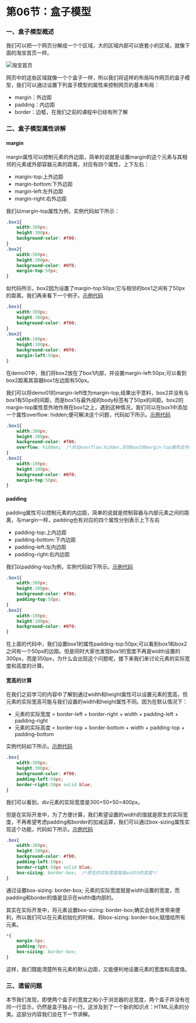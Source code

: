 # 第06节：盒子模型

### 一、盒子模型概述

我们可以把一个网页分解成一个个区域，大的区域内部可以嵌套小的区域，就像下面的淘宝首页一样。

![淘宝首页](../images/0106box.jpg)

网页中的这些区域就像一个个盒子一样，所以我们将这样的布局叫作网页的盒子模型，我们可以通过设置下列盒子模型的属性来控制网页的基本布局：

* margin：外边距
* padding：内边距
* border：边框，在我们之前的课程中已经有所了解

### 二、盒子模型属性讲解

#### margin

margin属性可以控制元素的外边距，简单的说就是设置margin的这个元素与其相邻的元素或外部容器元素的距离，对应有四个属性，上下左右：

* margin-top:上外边距
* margin-bottom:下外边距
* margin-left:左外边距
* margin-right:右外边距

我们以margin-top属性为例，实例代码如下所示：

``` css
.box1{
    width:300px;
    height:300px;
    background-color: #f00;
}
.box2{
    width:300px;
    height:300px;
    background-color: #0f0;
    margin-top:50px;
}
```

如代码所示，box2因为设置了margin-top:50px;它与相邻的box1之间有了50px的距离。我们再来看下一个例子。[示例代码](https://github.com/xiaozhoulee/xiaozhou-examples/tree/master/01-网页重构/第06节：盒子模型/demo01.html)

``` css
.box1{
    width:300px;
    height:300px;
    background-color: #f00;
}
.box2{
    width:100px;
    height:100px;
    background-color: #0f0;
    margin-left:50px;
}
```

在demo01中，我们将box2放在了box1内部，并设置margin-left:50px;可以看到box2距离其容器box1左边距有50px。

我们可以将demo01的margin-left改为margin-top,结果出乎意料，box2并没有与box1有50px的间距，而是box1与最外成的body标签有了50px的间距。box2的margin-top属性意外地作用在box1之上，遇到这种情况，我们可以在box1中添加一个属性overflow: hidden;便可解决这个问题，代码如下所示。[示例代码](https://github.com/xiaozhoulee/xiaozhou-examples/tree/master/01-网页重构/第06节：盒子模型/demo02.html)

``` css
.box1{
    width:300px;
    height:300px;
    background-color: #f00;
    overflow: hidden;  /*添加overflow:hidden,否则box2的margin-top属性会作用在box1之上*/
}
.box2{
    width:100px;
    height:100px;
    background-color: #0f0;
    margin-top:50px;
}
```

#### padding

padding属性可以控制元素的内边距，简单的说就是控制容器与内部元素之间的距离，与margin一样，padding也有对应的四个属性分别表示上下左右

* padding-top:上内边距
* padding-bottom:下内边距
* padding-left:左内边距
* padding-right:右内边距

我们以padding-top为例，实例代码如下所示。[示例代码](https://github.com/xiaozhoulee/xiaozhou-examples/tree/master/01-网页重构/第06节：盒子模型/demo03.html)

``` css
.box1{
    width:300px;
    height:300px;
    background-color: #f00;
    padding-top:50px;
}
.box2{
    width:100px;
    height:100px;
    background-color: #0f0;
}
```

在上面的代码中，我们设置box1的属性padding-top:50px;可以看到box1和box2之间有一个50px的边距。但是同时大家也发现box1的宽度不再是width设置的300px，而是350px，为什么会出现这个问题呢，接下来我们来讨论元素的实际宽度和高度的计算。

#### 宽高的计算

在我们之前学习的内容中了解到通过width和height属性可以设置元素的宽高，但元素的实际宽高可能与我们设置的width和height属性不同。因为在默认情况下：

* 元素的实际宽度 = border-left + border-right + width + padding-left + padding-right
* 元素的实际高度 = border-top + border-bottom + width + padding-top + padding-bottom

实例代码如下所示。[示例代码](https://github.com/xiaozhoulee/xiaozhou-examples/tree/master/01-网页重构/第06节：盒子模型/demo04.html)

``` css
.box{
    width:300px;
    height:300px;
    background-color: #f00;
    padding-left:50px;
    border-right:50px solid blue;
}
```

我们可以看到，div元素的实际宽度是300+50+50=400px。

但是在实际开发中，为了方便计算，我们希望设置的width的值就是原生的实际宽度，不再希望考虑padding和border的加减运算，我们可以通过box-sizing属性实现这个功能，代码如下所示。[示例代码](https://github.com/xiaozhoulee/xiaozhou-examples/tree/master/01-网页重构/第06节：盒子模型/demo05.html)

``` css
.box{
    width:300px;
    height:300px;
    background-color: #f00;
    padding-left:50px;
    border-right:50px solid blue;
    box-sizing: border-box;  /*原生的实际宽度就是width的宽度*/
}
```

通过设置box-sizing: border-box; 元素的实际宽度就是width设置的宽度，而padding和border的值是显示在width值内部的。

其实在实际开发中，将元素设置box-sizing: border-box;确实会给开发带来便利，所以我们可以在元素初始化的时候，将box-sizing: border-box;赋值给所有元素。

``` css
*{
    margin:0px;
    padding:0px;
    box-sizing: border-box;
}
```

这样，我们既能清楚所有元素的默认边距，又能便利地设置元素的宽度和高度值。

### 三、遗留问题

本节我们发现，即使两个盒子的宽度之和小于浏览器的总宽度，两个盒子并没有在同一行显示，仍然是盒子独占一行。这涉及到了一个新的知识点：HTML元素的分类。这部分内容我们会在下一节讲解。



